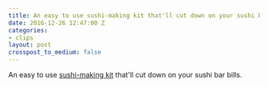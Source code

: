```yaml
---
title: An easy to use sushi-making kit that'll cut down on your sushi bar bills.
date: 2016-12-26 12:47:00 Z
categories:
- clips
layout: post
crosspost_to_medium: false
---
```


An easy to use [sushi-making kit](http://ift.tt/2hhdoMT) that'll cut down on your sushi bar bills.